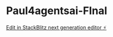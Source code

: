 # Paul4agentsai-FInal

[Edit in StackBlitz next generation editor ⚡️](https://stackblitz.com/~/github.com/toprmrproducer/Paul4agentsai-FInal)